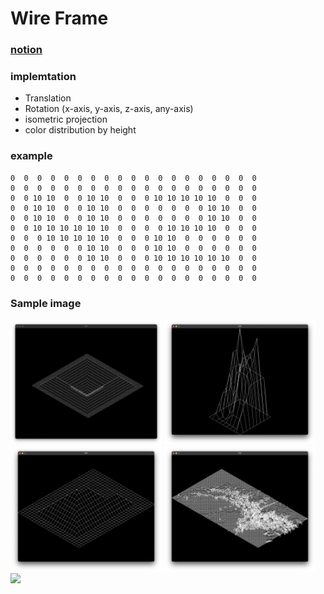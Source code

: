 # Wire Frame
### [notion](https://u-lo-l.notion.site/FDF-c1fedfd2accf406bb82511fa5d213e68)
### implemtation
- Translation
- Rotation (x-axis, y-axis, z-axis, any-axis)
- isometric projection
- color distribution by height
### example
```
0  0  0  0  0  0  0  0  0  0  0  0  0  0  0  0  0  0  0
0  0  0  0  0  0  0  0  0  0  0  0  0  0  0  0  0  0  0
0  0 10 10  0  0 10 10  0  0  0 10 10 10 10 10  0  0  0
0  0 10 10  0  0 10 10  0  0  0  0  0  0  0 10 10  0  0
0  0 10 10  0  0 10 10  0  0  0  0  0  0  0 10 10  0  0
0  0 10 10 10 10 10 10  0  0  0  0 10 10 10 10  0  0  0
0  0  0 10 10 10 10 10  0  0  0 10 10  0  0  0  0  0  0
0  0  0  0  0  0 10 10  0  0  0 10 10  0  0  0  0  0  0
0  0  0  0  0  0 10 10  0  0  0 10 10 10 10 10 10  0  0
0  0  0  0  0  0  0  0  0  0  0  0  0  0  0  0  0  0  0
0  0  0  0  0  0  0  0  0  0  0  0  0  0  0  0  0  0  0
```
### Sample image
<img src=".images/elem1.png" width="48%"></img>
<img src=".images/elem2.png" width="48%"></img>
<img src=".images/pyramid.png" width="48%"></img>
<img src=".images/mars.png" width="48%"></img>
<img src=".images/Demo.gif" width="90%"></img>

